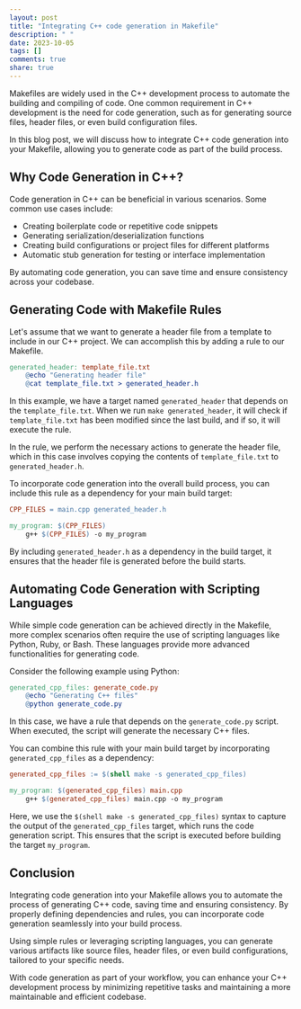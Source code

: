 ```yaml
---
layout: post
title: "Integrating C++ code generation in Makefile"
description: " "
date: 2023-10-05
tags: []
comments: true
share: true
---
```


Makefiles are widely used in the C++ development process to automate the building and compiling of code. One common requirement in C++ development is the need for code generation, such as for generating source files, header files, or even build configuration files.

In this blog post, we will discuss how to integrate C++ code generation into your Makefile, allowing you to generate code as part of the build process.

## Why Code Generation in C++?

Code generation in C++ can be beneficial in various scenarios. Some common use cases include:

- Creating boilerplate code or repetitive code snippets
- Generating serialization/deserialization functions
- Creating build configurations or project files for different platforms
- Automatic stub generation for testing or interface implementation

By automating code generation, you can save time and ensure consistency across your codebase.

## Generating Code with Makefile Rules

Let's assume that we want to generate a header file from a template to include in our C++ project. We can accomplish this by adding a rule to our Makefile.

```makefile
generated_header: template_file.txt
    @echo "Generating header file"
    @cat template_file.txt > generated_header.h
```

In this example, we have a target named `generated_header` that depends on the `template_file.txt`. When we run `make generated_header`, it will check if `template_file.txt` has been modified since the last build, and if so, it will execute the rule.

In the rule, we perform the necessary actions to generate the header file, which in this case involves copying the contents of `template_file.txt` to `generated_header.h`.

To incorporate code generation into the overall build process, you can include this rule as a dependency for your main build target:

```makefile
CPP_FILES = main.cpp generated_header.h

my_program: $(CPP_FILES)
    g++ $(CPP_FILES) -o my_program
```

By including `generated_header.h` as a dependency in the build target, it ensures that the header file is generated before the build starts.

## Automating Code Generation with Scripting Languages

While simple code generation can be achieved directly in the Makefile, more complex scenarios often require the use of scripting languages like Python, Ruby, or Bash. These languages provide more advanced functionalities for generating code.

Consider the following example using Python:

```makefile
generated_cpp_files: generate_code.py
    @echo "Generating C++ files"
    @python generate_code.py
```

In this case, we have a rule that depends on the `generate_code.py` script. When executed, the script will generate the necessary C++ files.

You can combine this rule with your main build target by incorporating `generated_cpp_files` as a dependency:

```makefile
generated_cpp_files := $(shell make -s generated_cpp_files)

my_program: $(generated_cpp_files) main.cpp
    g++ $(generated_cpp_files) main.cpp -o my_program
```

Here, we use the `$(shell make -s generated_cpp_files)` syntax to capture the output of the `generated_cpp_files` target, which runs the code generation script. This ensures that the script is executed before building the target `my_program`.

## Conclusion

Integrating code generation into your Makefile allows you to automate the process of generating C++ code, saving time and ensuring consistency. By properly defining dependencies and rules, you can incorporate code generation seamlessly into your build process.

Using simple rules or leveraging scripting languages, you can generate various artifacts like source files, header files, or even build configurations, tailored to your specific needs.

With code generation as part of your workflow, you can enhance your C++ development process by minimizing repetitive tasks and maintaining a more maintainable and efficient codebase.

<!--tags: C++, development, code generation, Makefile-->
